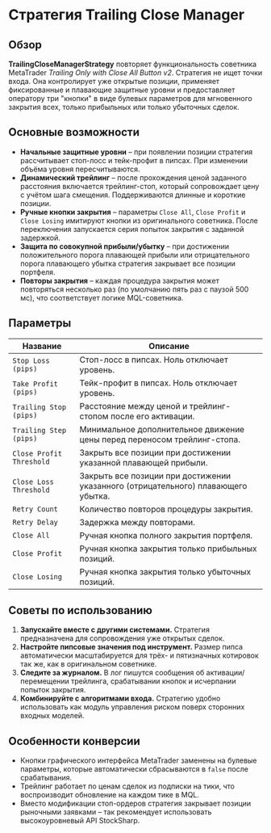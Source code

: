 # Стратегия Trailing Close Manager

## Обзор

**TrailingCloseManagerStrategy** повторяет функциональность советника MetaTrader *Trailing Only with Close All Button v2*. Стратегия не ищет точки входа. Она контролирует уже открытые позиции, применяет фиксированные и плавающие защитные уровни и предоставляет оператору три "кнопки" в виде булевых параметров для мгновенного закрытия всех, только прибыльных или только убыточных сделок.

## Основные возможности

- **Начальные защитные уровни** – при появлении позиции стратегия рассчитывает стоп-лосс и тейк-профит в пипсах. При изменении объёма уровня пересчитываются.
- **Динамический трейлинг** – после прохождения ценой заданного расстояния включается трейлинг-стоп, который сопровождает цену с учётом шага смещения. Поддерживаются длинные и короткие позиции.
- **Ручные кнопки закрытия** – параметры `Close All`, `Close Profit` и `Close Losing` имитируют кнопки из оригинального советника. После переключения запускается серия попыток закрытия с заданной задержкой.
- **Защита по совокупной прибыли/убытку** – при достижении положительного порога плавающей прибыли или отрицательного порога плавающего убытка стратегия закрывает все позиции портфеля.
- **Повторы закрытия** – каждая процедура закрытия может повторяться несколько раз (по умолчанию пять раз с паузой 500 мс), что соответствует логике MQL-советника.

## Параметры

| Название | Описание |
| --- | --- |
| `Stop Loss (pips)` | Стоп-лосс в пипсах. Ноль отключает уровень.
| `Take Profit (pips)` | Тейк-профит в пипсах. Ноль отключает уровень.
| `Trailing Stop (pips)` | Расстояние между ценой и трейлинг-стопом после его активации.
| `Trailing Step (pips)` | Минимальное дополнительное движение цены перед переносом трейлинг-стопа.
| `Close Profit Threshold` | Закрыть все позиции при достижении указанной плавающей прибыли.
| `Close Loss Threshold` | Закрыть все позиции при достижении указанного (отрицательного) плавающего убытка.
| `Retry Count` | Количество повторов процедуры закрытия.
| `Retry Delay` | Задержка между повторами.
| `Close All` | Ручная кнопка полного закрытия портфеля.
| `Close Profit` | Ручная кнопка закрытия только прибыльных позиций.
| `Close Losing` | Ручная кнопка закрытия только убыточных позиций.

## Советы по использованию

1. **Запускайте вместе с другими системами.** Стратегия предназначена для сопровождения уже открытых сделок.
2. **Настройте пипсовые значения под инструмент.** Размер пипса автоматически масштабируется для трёх- и пятизначных котировок так же, как в оригинальном советнике.
3. **Следите за журналом.** В лог пишутся сообщения об активации/перемещении трейлинга, срабатывании кнопок и исчерпании попыток закрытия.
4. **Комбинируйте с алгоритмами входа.** Стратегию удобно использовать как модуль управления риском поверх сторонних входных моделей.

## Особенности конверсии

- Кнопки графического интерфейса MetaTrader заменены на булевые параметры, которые автоматически сбрасываются в `false` после срабатывания.
- Трейлинг работает по ценам сделок из подписки на тики, что воспроизводит обновление на каждом тике в MQL.
- Вместо модификации стоп-ордеров стратегия закрывает позиции рыночными заявками – так рекомендует использовать высокоуровневый API StockSharp.
